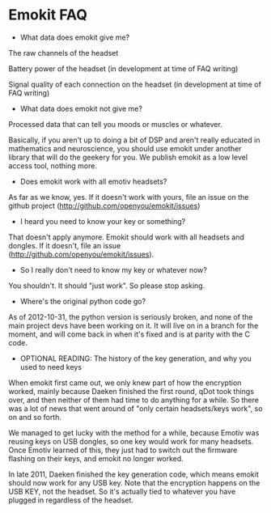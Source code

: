 Emokit FAQ
==========

* What data does emokit give me?

The raw channels of the headset

Battery power of the headset (in development at time of FAQ writing)

Signal quality of each connection on the headset (in development at time of FAQ writing)

* What data does emokit not give me?

Processed data that can tell you moods or muscles or whatever.

Basically, if you aren't up to doing a bit of DSP and aren't really
educated in mathematics and neuroscience, you should use emokit under
another library that will do the geekery for you. We publish emokit as
a low level access tool, nothing more.

* Does emokit work with all emotiv headsets?

As far as we know, yes. If it doesn't work with yours, file an issue
on the github project (http://github.com/openyou/emokit/issues)

* I heard you need to know your key or something?

That doesn't apply anymore. Emokit should work with all headsets and
dongles. If it doesn't, file an issue (http://github.com/openyou/emokit/issues).

* So I really don't need to know my key or whatever now?

You shouldn't. It should "just work". So please stop asking.

* Where's the original python code go?

As of 2012-10-31, the python version is seriously broken, and none of
the main project devs have been working on it. It will live on in a
branch for the moment, and will come back in when it's fixed and is at
parity with the C code.

* OPTIONAL READING: The history of the key generation, and why you used to need keys

When emokit first came out, we only knew part of how the encryption
worked, mainly because Daeken finished the first round, qDot took
things over, and then neither of them had time to do anything for a
while. So there was a lot of news that went around of "only certain
headsets/keys work", so on and so forth.

We managed to get lucky with the method for a while, because Emotiv
was reusing keys on USB dongles, so one key would work for many
headsets. Once Emotiv learned of this, they just had to switch out the
firmware flashing on their keys, and emokit no longer worked.

In late 2011, Daeken finished the key generation code, which means
emokit should now work for any USB key. Note that the encryption
happens on the USB KEY, not the headset. So it's actually tied to
whatever you have plugged in regardless of the headset.

